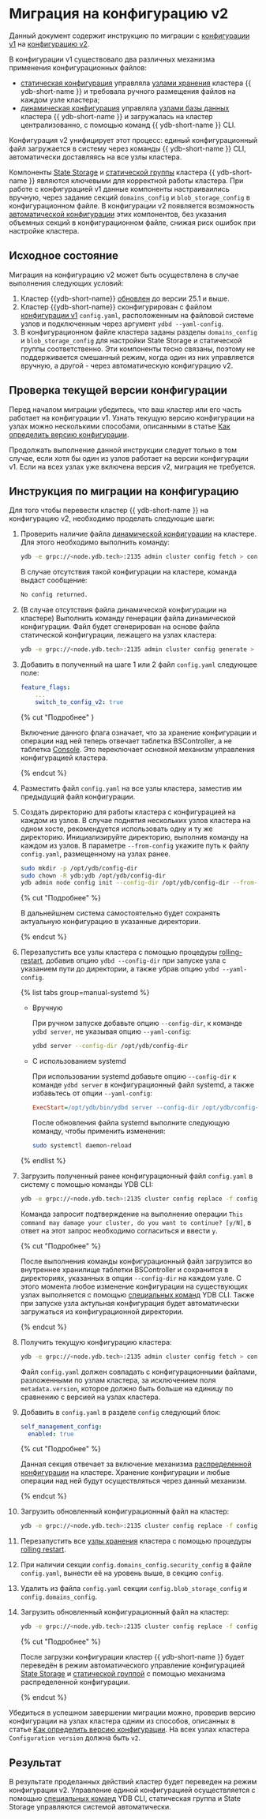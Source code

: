 # Миграция на конфигурацию v2

Данный документ содержит инструкцию по миграции с [конфигурации v1](../../configuration-management/configuration-v2/config-overview.md) на [конфигурацию v2](../../configuration-management/configuration-v2/config-overview.md).

В конфигурации v1 существовало два различных механизма применения конфигурационных файлов:

- [статическая конфигурация](../../configuration-management/configuration-v2/config-overview.md#static-config) управляла [узлами хранения](../../../concepts/glossary.md#storage-node) кластера {{ ydb-short-name }} и требовала ручного размещения файлов на каждом узле кластера;
- [динамическая конфигурация](../../configuration-management/configuration-v2/config-overview.md#dynamic-config) управляла [узлами базы данных](../../../concepts/glossary.md#database-node) кластера {{ ydb-short-name }} и загружалась на кластер централизованно, с помощью команд {{ ydb-short-name }} CLI.

Конфигурация v2 унифицирует этот процесс: единый конфигурационный файл загружается в систему через команды {{ ydb-short-name }} CLI, автоматически доставляясь на все узлы кластера.

Компоненты [State Storage](../../../concepts/glossary.md#state-storage) и [статической группы](../../../concepts/glossary.md#static-group) кластера {{ ydb-short-name }} являются ключевыми для корректной работы кластера. При работе с конфигурацией v1 данные компоненты настраиваились вручную, через задание секций `domains_config` и `blob_storage_config` в конфигурационном файле.
В конфигурации v2 появляется возможность [автоматической конфигурации](../../configuration-management/configuration-v2/config-overview.md) этих компонентов, без указания объемных секций в конфигурационном файле, снижая риск ошибок при настройке кластера.

## Исходное состояние

Миграция на конфигурацию v2 может быть осуществлена в случае выполнения следующих условий:

1. Кластер {{ydb-short-name}} [обновлен](../../deployment-options/manual/update-executable.md) до версии 25.1 и выше.
1. Кластер {{ydb-short-name}} сконфигурирован с файлом [конфигурации v1](../../configuration-management/configuration-v2/config-overview.md#static-config) `config.yaml`, расположенным на файловой системе узлов и подключенным через аргумент `ydbd --yaml-config`.
1. В конфигурационном файле кластера заданы разделы `domains_config` и `blob_storage_config` для настройки State Storage и статической группы соответственно. Эти компоненты тесно связаны, поэтому не поддерживается смешанный режим, когда один из них управляется вручную, а другой - через автоматическую конфигурацию v2.

## Проверка текущей версии конфигурации

Перед началом миграции убедитесь, что ваш кластер или его часть работает на конфигурации v1. Узнать текущую версию конфигурации на узлах можно несколькими способами, описанными в статье [Как определить версию конфигурации](../configuration-management/check-config-version.md).

Продолжать выполнение данной инструкции следует только в том случае, если хотя бы один из узлов работает на версии конфигурации v1. Если на всех узлах уже включена версия v2, миграция не требуется.

## Инструкция по миграции на конфигурацию

Для того чтобы перевести кластер {{ ydb-short-name }} на конфигурацию v2, необходимо проделать следующие шаги:

1. Проверить наличие файла [динамической конфигурации](../../configuration-management/configuration-v2/config-overview.md#dynamic-config) на кластере. Для этого необходимо выполнить команду:

    ```bash
    ydb -e grpc://<node.ydb.tech>:2135 admin cluster config fetch > config.yaml
    ```

    В случае отсутствия такой конфигурации на кластере, команда выдаст сообщение:

    ```bash
    No config returned.
    ```

1. (В случае отсутствия файла динамической конфигурации на кластере) Выполнить команду генерации файла динамической конфигурации. Файл будет сгенерирован на основе файла статической конфигурации, лежащего на узлах кластера:

    ```bash
    ydb -e grpc://<node.ydb.tech>:2135 admin cluster config generate > config.yaml
    ```

1. Добавить в полученный на шаге 1 или 2 файл `config.yaml` следующее поле:

    ```yaml
    feature_flags:
        ...
        switch_to_config_v2: true
    ```

    {% cut "Подробнее" }

    Включение данного флага означает, что за хранение конфигурации и операции над ней теперь отвечает таблетка BSController, а не таблетка [Console](../../../concepts/glossary.md#console). Это переключает основной механизм управления конфигурацией кластера.

    {% endcut %}

1. Разместить файл `config.yaml` на все узлы кластера, заместив им предыдущий файл конфигурации.

1. Создать директорию для работы кластера с конфигурацией на каждом из узлов. В случае поднятия нескольких узлов кластера на одном хосте, рекомендуется использовать одну и ту же директорию. Инициализируйте директорию, выполнив команду на каждом из узлов. В параметре `--from-config` укажите путь к файлу `config.yaml`, размещенному на узлах ранее.

    ```bash
    sudo mkdir -p /opt/ydb/config-dir
    sudo chown -R ydb:ydb /opt/ydb/config-dir
    ydb admin node config init --config-dir /opt/ydb/config-dir --from-config /opt/ydb/cfg/config.yaml
    ```

    {% cut "Подробнее" %}

    В дальнейшнем система самостоятельно будет сохранять актуальную конфигурацию в указанные директории.

    {% endcut %}

1. Перезапустить все узлы кластера с помощью процедуры [rolling-restart](../../../maintenance/manual/node_restarting.md), добавив опцию `ydbd --config-dir` при запуске узла с указанием пути до директории, а также убрав опцию `ydbd --yaml-config`.

    {% list tabs group=manual-systemd %}

    - Вручную

        При ручном запуске добавьте опцию `--config-dir`, к команде `ydbd server`, не указывая опцию `--yaml-config`:

        ```bash
        ydbd server --config-dir /opt/ydb/config-dir
        ```

    - С использованием systemd

        При использовании systemd добавьте опцию `--config-dir` к команде `ydbd server` в конфигурационный файл systemd, а также избавьтесь от опции `--yaml-config`:

        ```ini
        ExecStart=/opt/ydb/bin/ydbd server --config-dir /opt/ydb/config-dir
        ```

        После обновления файла systemd выполните следующую команду, чтобы применить изменения:

        ```bash
        sudo systemctl daemon-reload
        ```

    {% endlist %}

1. Загрузить полученный ранее конфигурационный файл `config.yaml` в систему с помощью команды YDB CLI:

    ```bash
    ydb -e grpc://<node.ydb.tech>:2135 cluster config replace -f config.yaml
    ```

    Команда запросит подтверждение на выполнение операции `This command may damage your cluster, do you want to continue? [y/N]`, в ответ на этот запрос необходимо согласиться и ввести `y`.

    {% cut "Подробнее" %}

    После выполнения команды конфигурационный файл загрузится во внутреннее хранилище таблетки BSController и сохранится в директориях, указанных в опции `--config-dir` на каждом узле. C этого момента любое изменение конфигурации на существующих узлах выполняется с помощью [специальных команд](../configuration-v2/update-config.md) YDB CLI. Также при запуске узла актульная конфигурация будет автоматически загружаться из конфигурационной директории.

    {% endcut %}

1. Получить текущую конфигурацию кластера:

    ```bash
    ydb -e grpc://<node.ydb.tech>:2135 admin cluster config fetch > config.yaml
    ```

    Файл `config.yaml` должен совпадать с конфигурационными файлами, разложенными по узлам кластера, за исключением поля `metadata.version`, которое должно быть больше на единицу по сравнению с версией на узлах кластера.

1. Добавить в `config.yaml` в разделе `config` следующий блок:

    ```yaml
    self_management_config:
      enabled: true
    ```

    {% cut "Подробнее" %}

    Данная секция отвечает за включение механизма [распределенной конфигурации](../../../concepts/glossary.md#distributed-configuration) на кластере. Хранение конфигурации и любые операции над ней будут осуществляться через данный механизм.

    {% endcut %}

1. Загрузить обновленный конфигурационный файл на кластер:

    ```bash
    ydb -e grpc://<node.ydb.tech>:2135 cluster config replace -f config.yaml
    ```

1. Перезапустить все [узлы хранения](../../../concepts/glossary.md#storage-node) кластера с помощью процедуры [rolling restart](../../../reference/ydbops/rolling-restart-scenario.md).

1. При наличии секции `config.domains_config.security_config` в файле `config.yaml`, вынести её на уровень выше, в секцию `config`.

1. Удалить из файла `config.yaml` секции `config.blob_storage_config` и `config.domains_config`.

1. Загрузить обновленный конфигурационный файл на кластер:

    ```bash
    ydb -e grpc://<node.ydb.tech>:2135 cluster config replace -f config.yaml
    ```

    {% cut "Подробнее" %}

    После загрузки конфигурации кластер {{ ydb-short-name }} будет переведён в режим автоматического управление конфигурацией [State Storage](../../../reference/configuration/index.md#domains-state) и [статической группой](../../../reference/configuration/index.md#blob_storage_config) с помощью механизма распределенной конфигурации.

    {% endcut %}

Убедиться в успешном завершении миграции можно, проверив версию конфигурации на узлах кластера одним из способов, описанных в статье [Как определить версию конфигурации](../configuration-management/check-config-version.md). На всех узлах кластера `Configuration version` должна быть `v2`.

## Результат

В результате проделанных действий кластер будет переведен на режим конфигурации v2. Управление единой конфигурацией осуществляется с помощью [специальных команд](../configuration-v2/update-config.md) YDB CLI, статическая группа и State Storage управляются системой автоматически.
